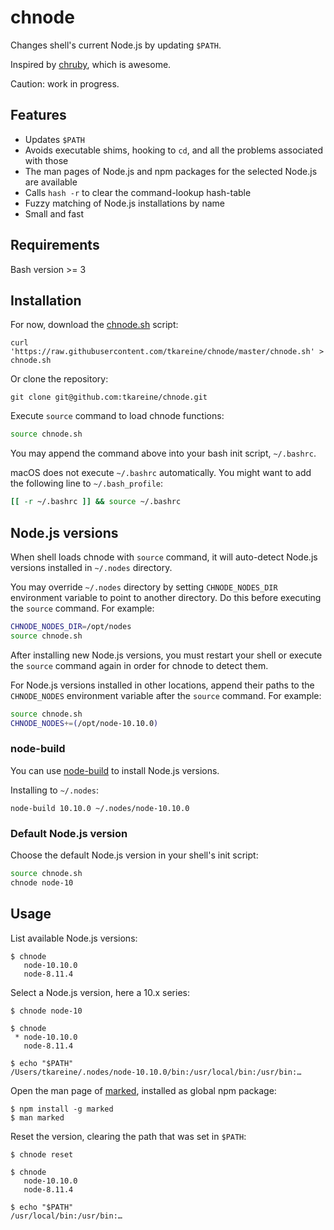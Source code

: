 # chnode

Changes shell's current Node.js by updating `$PATH`.

Inspired by [chruby], which is awesome.

Caution: work in progress.

## Features

* Updates `$PATH`
* Avoids executable shims, hooking to `cd`, and all the problems
  associated with those
* The man pages of Node.js and npm packages for the selected Node.js are
  available
* Calls `hash -r` to clear the command-lookup hash-table
* Fuzzy matching of Node.js installations by name
* Small and fast

## Requirements

Bash version >= 3

## Installation

For now, download the [chnode.sh] script:

``` shell
curl 'https://raw.githubusercontent.com/tkareine/chnode/master/chnode.sh' > chnode.sh
```

Or clone the repository:

``` shell
git clone git@github.com:tkareine/chnode.git
```

Execute `source` command to load chnode functions:

``` bash
source chnode.sh
```

You may append the command above into your bash init script,
`~/.bashrc`.

macOS does not execute `~/.bashrc` automatically. You might want to add
the following line to `~/.bash_profile`:

``` bash
[[ -r ~/.bashrc ]] && source ~/.bashrc
```

## Node.js versions

When shell loads chnode with `source` command, it will auto-detect
Node.js versions installed in `~/.nodes` directory.

You may override `~/.nodes` directory by setting `CHNODE_NODES_DIR`
environment variable to point to another directory. Do this before
executing the `source` command. For example:

``` bash
CHNODE_NODES_DIR=/opt/nodes
source chnode.sh
```

After installing new Node.js versions, you must restart your shell or
execute the `source` command again in order for chnode to detect them.

For Node.js versions installed in other locations, append their paths to
the `CHNODE_NODES` environment variable after the `source` command. For
example:

``` bash
source chnode.sh
CHNODE_NODES+=(/opt/node-10.10.0)
```

### node-build

You can use [node-build] to install Node.js versions.

Installing to `~/.nodes`:

``` shell
node-build 10.10.0 ~/.nodes/node-10.10.0
```

### Default Node.js version

Choose the default Node.js version in your shell's init script:

``` bash
source chnode.sh
chnode node-10
```

## Usage

List available Node.js versions:

```
$ chnode
   node-10.10.0
   node-8.11.4
```

Select a Node.js version, here a 10.x series:

```
$ chnode node-10

$ chnode
 * node-10.10.0
   node-8.11.4

$ echo "$PATH"
/Users/tkareine/.nodes/node-10.10.0/bin:/usr/local/bin:/usr/bin:…
```

Open the man page of [marked], installed as global npm package:

```
$ npm install -g marked
$ man marked
```

Reset the version, clearing the path that was set in `$PATH`:

```
$ chnode reset

$ chnode
   node-10.10.0
   node-8.11.4

$ echo "$PATH"
/usr/local/bin:/usr/bin:…
```

[chnode.sh]: https://raw.githubusercontent.com/tkareine/chnode/master/chnode.sh
[chruby]: https://github.com/postmodern/chruby
[marked]: https://github.com/markedjs/marked
[node-build]: https://github.com/nodenv/node-build
